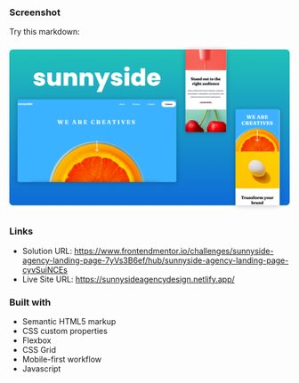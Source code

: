 
### Screenshot

Try this markdown:

![](images/screenshot.png)

### Links

- Solution URL: https://www.frontendmentor.io/challenges/sunnyside-agency-landing-page-7yVs3B6ef/hub/sunnyside-agency-landing-page-cyvSuiNCEs
- Live Site URL: https://sunnysideagencydesign.netlify.app/


### Built with

- Semantic HTML5 markup
- CSS custom properties
- Flexbox
- CSS Grid
- Mobile-first workflow
- Javascript



